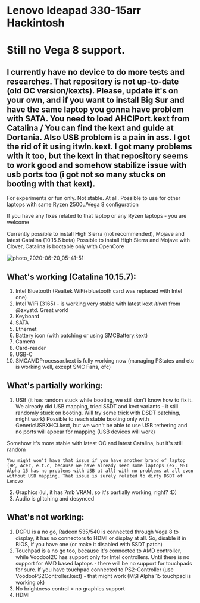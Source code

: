 # Lenovo Ideapad 330-15arr Hackintosh

# Still no Vega 8 support. 

## I currently have no device to do more tests and researches. That repository is not up-to-date (old OC version/kexts). Please, update it's on your own, and if you want to install Big Sur and have the same laptop you gonna have problem with SATA. You need to load AHCIPort.kext from Catalina / You can find the kext and guide at Dortania. Also USB problem is a pain in ass. I got the rid of it using itwln.kext. I got many problems with it too, but the kext in that repository seems to work good and somehow stabilize issue with usb ports too (i got not so many stucks on booting with that kext). 

For experiments or fun only. Not stable. At all. Possible to use for other laptops with same Ryzen 2500u/Vega 8  configuration

If you have any fixes related to that laptop or any Ryzen laptops - you are welcome

Currently possible to install High Sierra (not recommended), Mojave and latest Catalina (10.15.6 beta)
Possible to install High Sierra and Mojave with Clover, Catalina is bootable only with OpenCore

![photo_2020-06-20_05-41-51](https://user-images.githubusercontent.com/38903713/85189609-28b70b80-b2b9-11ea-982b-f5473eabc9e1.jpg)

## What's working (Catalina 10.15.7):

1) Intel Bluetooth (Realtek WiFi+bluetooth card was replaced with Intel one)
2) Intel WiFi (3165) - is working very stable with latest kext *itlwm* from @zxystd. Great work! 
2) Keyboard
3) SATA
4) Ethernet 
5) Battery icon (with patching or using SMCBattery.kext)
6) Camera 
7) Card-reader
8) USB-C
9) SMCAMDProcessor.kext is fully working now (managing PStates and etc is working well, except SMC Fans, ofc)

## What's partially working:

1) USB (it has random stuck while booting, we still don't know how to fix it. We already did USB mapping, tried SSDT and kext variants - it still randomly stuck on booting. Will try some trick with DSDT patching, might work)
Possible to reach stable booting only with GenericUSBXHCI.kext, but we won't be able to use USB tethering and no ports will appear for mapping (USB devices will work)

Somehow it's more stable with latest OC and latest Catalina, but it's still random

`You might won't have that issue if you have another brand of laptop (HP, Acer, e.t.c, because we have already seen some laptops (ex. MSI Alpha 15 has no problems with USB at all) with no problems at all even without USB mapping. That issue is surely related to dirty DSDT of Lenovo`

2) Graphics (lul, it has 7mb VRAM, so it's partially working, right? :D)
3) Audio is glitching and desynced

## What's not working:

1) DGPU is a no go, Radeon 535/540 is connected through Vega 8 to display, it has no connectors to HDMI or display at all. So, disable it in BIOS, if you have one (or make it disabled with SSDT patch)
2) Touchpad is a no go too, because it's connected to AMD controller, while VoodooI2C has support only for Intel controllers. Until there is no support for AMD based laptops - there will be no support for touchpads for sure. If you have touchpad connected to PS2-Controller (use VoodooPS2Controller.kext) - that might work (MSI Alpha 15 touchpad is working ok)
3) No brightness control = no graphics support
4) HDMI
